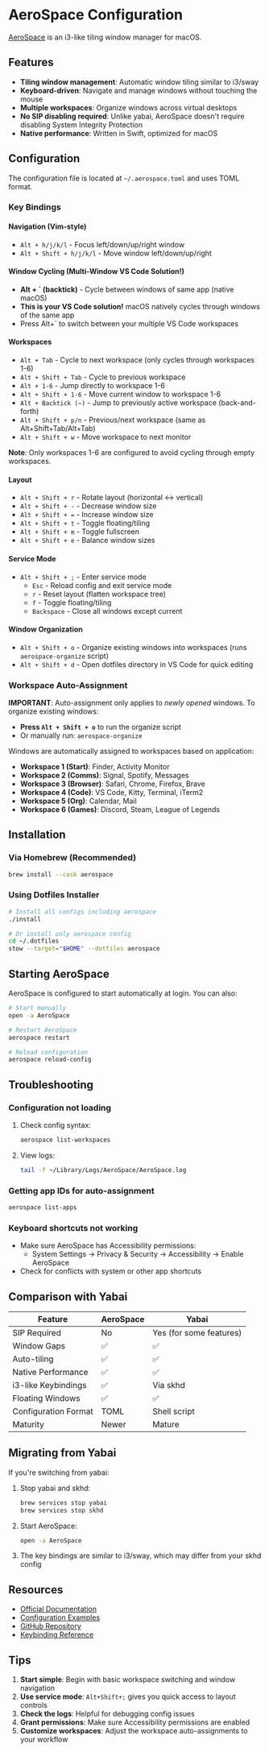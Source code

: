 # AeroSpace Configuration

[AeroSpace](https://github.com/nikitabobko/AeroSpace) is an i3-like tiling window manager for macOS.

## Features

- **Tiling window management**: Automatic window tiling similar to i3/sway
- **Keyboard-driven**: Navigate and manage windows without touching the mouse
- **Multiple workspaces**: Organize windows across virtual desktops
- **No SIP disabling required**: Unlike yabai, AeroSpace doesn't require disabling System Integrity Protection
- **Native performance**: Written in Swift, optimized for macOS

## Configuration

The configuration file is located at `~/.aerospace.toml` and uses TOML format.

### Key Bindings

#### Navigation (Vim-style)
- `Alt + h/j/k/l` - Focus left/down/up/right window
- `Alt + Shift + h/j/k/l` - Move window left/down/up/right

#### Window Cycling (Multi-Window VS Code Solution!)
- **Alt + ` (backtick)** - Cycle between windows of same app (native macOS)
- **This is your VS Code solution!** macOS natively cycles through windows of the same app
- Press Alt+` to switch between your multiple VS Code workspaces

#### Workspaces
- `Alt + Tab` - Cycle to next workspace (only cycles through workspaces 1-6)
- `Alt + Shift + Tab` - Cycle to previous workspace
- `Alt + 1-6` - Jump directly to workspace 1-6
- `Alt + Shift + 1-6` - Move current window to workspace 1-6
- `Alt + Backtick (~)` - Jump to previously active workspace (back-and-forth)
- `Alt + Shift + p/n` - Previous/next workspace (same as Alt+Shift+Tab/Alt+Tab)
- `Alt + Shift + w` - Move workspace to next monitor

**Note**: Only workspaces 1-6 are configured to avoid cycling through empty workspaces.

#### Layout
- `Alt + Shift + r` - Rotate layout (horizontal ↔ vertical)
- `Alt + Shift + -` - Decrease window size
- `Alt + Shift + =` - Increase window size
- `Alt + Shift + t` - Toggle floating/tiling
- `Alt + Shift + m` - Toggle fullscreen
- `Alt + Shift + e` - Balance window sizes

#### Service Mode
- `Alt + Shift + ;` - Enter service mode
  - `Esc` - Reload config and exit service mode
  - `r` - Reset layout (flatten workspace tree)
  - `f` - Toggle floating/tiling
  - `Backspace` - Close all windows except current

#### Window Organization

- `Alt + Shift + o` - Organize existing windows into workspaces (runs `aerospace-organize` script)
- `Alt + Shift + d` - Open dotfiles directory in VS Code for quick editing

### Workspace Auto-Assignment

**IMPORTANT**: Auto-assignment only applies to *newly opened* windows. To organize existing windows:

- **Press `Alt + Shift + o`** to run the organize script
- Or manually run: `aerospace-organize`

Windows are automatically assigned to workspaces based on application:

- **Workspace 1 (Start)**: Finder, Activity Monitor
- **Workspace 2 (Comms)**: Signal, Spotify, Messages
- **Workspace 3 (Browser)**: Safari, Chrome, Firefox, Brave
- **Workspace 4 (Code)**: VS Code, Kitty, Terminal, iTerm2
- **Workspace 5 (Org)**: Calendar, Mail
- **Workspace 6 (Games)**: Discord, Steam, League of Legends

## Installation

### Via Homebrew (Recommended)
```bash
brew install --cask aerospace
```

### Using Dotfiles Installer
```bash
# Install all configs including aerospace
./install

# Or install only aerospace config
cd ~/.dotfiles
stow --target="$HOME" --dotfiles aerospace
```

## Starting AeroSpace

AeroSpace is configured to start automatically at login. You can also:

```bash
# Start manually
open -a AeroSpace

# Restart AeroSpace
aerospace restart

# Reload configuration
aerospace reload-config
```

## Troubleshooting

### Configuration not loading
1. Check config syntax:
   ```bash
   aerospace list-workspaces
   ```
2. View logs:
   ```bash
   tail -f ~/Library/Logs/AeroSpace/AeroSpace.log
   ```

### Getting app IDs for auto-assignment
```bash
aerospace list-apps
```

### Keyboard shortcuts not working
- Make sure AeroSpace has Accessibility permissions:
  - System Settings → Privacy & Security → Accessibility → Enable AeroSpace
- Check for conflicts with system or other app shortcuts

## Comparison with Yabai

| Feature | AeroSpace | Yabai |
|---------|-----------|-------|
| SIP Required | No | Yes (for some features) |
| Window Gaps | ✅ | ✅ |
| Auto-tiling | ✅ | ✅ |
| Native Performance | ✅ | ✅ |
| i3-like Keybindings | ✅ | Via skhd |
| Floating Windows | ✅ | ✅ |
| Configuration Format | TOML | Shell script |
| Maturity | Newer | Mature |

## Migrating from Yabai

If you're switching from yabai:

1. Stop yabai and skhd:
   ```bash
   brew services stop yabai
   brew services stop skhd
   ```

2. Start AeroSpace:
   ```bash
   open -a AeroSpace
   ```

3. The key bindings are similar to i3/sway, which may differ from your skhd config

## Resources

- [Official Documentation](https://nikitabobko.github.io/AeroSpace/guide)
- [Configuration Examples](https://nikitabobko.github.io/AeroSpace/config-examples)
- [GitHub Repository](https://github.com/nikitabobko/AeroSpace)
- [Keybinding Reference](https://nikitabobko.github.io/AeroSpace/commands)

## Tips

1. **Start simple**: Begin with basic workspace switching and window navigation
2. **Use service mode**: `Alt+Shift+;` gives you quick access to layout controls
3. **Check the logs**: Helpful for debugging config issues
4. **Grant permissions**: Make sure Accessibility permissions are enabled
5. **Customize workspaces**: Adjust the workspace auto-assignments to your workflow
